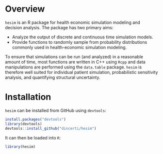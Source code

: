 # Overview
`hesim` is an R package for health economic simulation modeling and decision analysis. The package has two primary aims: 

* Analyze the output of discrete and continuous time simulation models.
* Provide functions to randomly sample from probability distributions commonly used in health-economic simulation modeling.

To ensure that simulations can be run (and analyzed) in a reasonable amount of time, most functions are written in C++ using `Rcpp` and data manipulations are performed using the `data.table` package. `hesim` is therefore well suited for individual patient simulation, probabilistic sensitivity analysis, and quantifying structural uncertainty.

# Installation
`hesim` can be installed from GitHub using `devtools`:

```r
install.packages("devtools")
library(devtools)
devtools::install_github("dincerti/hesim")
```

It can then be loaded into `R`:

```r
library(hesim)
```